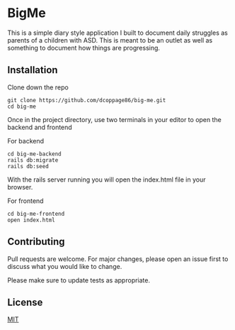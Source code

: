 # BigMe

This is a simple diary style application I built to document daily struggles as parents of a children with ASD. This is meant to be an outlet as well as something to document how things are progressing.

## Installation

Clone down the repo
```
git clone https://github.com/dcoppage86/big-me.git
cd big-me
```
Once in the project directory, use two terminals in your editor to open the backend and frontend

For backend
```
cd big-me-backend
rails db:migrate
rails db:seed
```
With the rails server running you will open the index.html file in your browser.

For frontend
```
cd big-me-frontend
open index.html
```
## Contributing
Pull requests are welcome. For major changes, please open an issue first to discuss what you would like to change.

Please make sure to update tests as appropriate.

## License
[MIT](https://choosealicense.com/licenses/mit/)
